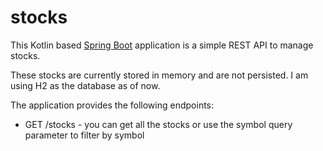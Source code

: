 # stocks

This Kotlin based [Spring Boot](https://spring.io/projects/spring-boot) application is a simple REST API to manage stocks.

These stocks are currently stored in memory and are not persisted. I am using H2 as the database as of now. 

The application provides the following endpoints:
- GET /stocks - you can get all the stocks or use the symbol query parameter to filter by symbol
